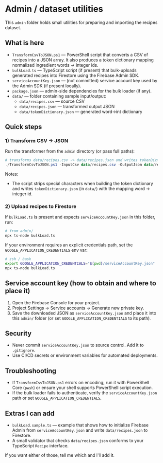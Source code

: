 # Admin / dataset utilities

This `admin` folder holds small utilities for preparing and importing the recipes dataset.

## What is here

- `TransformCsvToJSON.ps1` — PowerShell script that converts a CSV of recipes into a JSON array. It also produces a token dictionary mapping normalized ingredient words → integer ids.
- `bulkLoad.ts` — TypeScript script (if present) that bulk-uploads generated recipes into Firestore using the Firebase Admin SDK.
- `serviceAccountKey.json` — (not committed) service account key used by the Admin SDK (if present locally).
- `package.json` — admin-side dependencies for the bulk loader (if any).
- `data/` — folder containing sample input/output:
  - `data/recipes.csv` — source CSV
  - `data/recipes.json` — transformed output JSON
  - `data/tokenDictionary.json` — generated word→int dictionary

## Quick steps

### 1) Transform CSV → JSON

Run the transformer from the `admin` directory (or pass full paths):

```powershell
# transforms data/recipes.csv -> data/recipes.json and writes tokenDictionary.json
./TransformCsvToJSON.ps1 -InputCsv data/recipes.csv -OutputJson data/recipes.json -Pretty
```

Notes:
- The script strips special characters when building the token dictionary and writes `tokenDictionary.json` (in `data/`) with the mapping word → integer id.

### 2) Upload recipes to Firestore

If `bulkLoad.ts` is present and expects `serviceAccountKey.json` in this folder, run:

```bash
# from admin/
npx ts-node bulkLoad.ts
```

If your environment requires an explicit credentials path, set the `GOOGLE_APPLICATION_CREDENTIALS` env var:

```bash
# zsh / bash
export GOOGLE_APPLICATION_CREDENTIALS="$(pwd)/serviceAccountKey.json"
npx ts-node bulkLoad.ts
```

## Service account key (how to obtain and where to place it)

1. Open the Firebase Console for your project.
2. Project Settings → Service accounts → Generate new private key.
3. Save the downloaded JSON as `serviceAccountKey.json` and place it into this `admin/` folder (or set `GOOGLE_APPLICATION_CREDENTIALS` to its path).

## Security

- Never commit `serviceAccountKey.json` to source control. Add it to `.gitignore`.
- Use CI/CD secrets or environment variables for automated deployments.

## Troubleshooting

- If `TransformCsvToJSON.ps1` errors on encoding, run it with PowerShell Core (`pwsh`) or ensure your shell supports PowerShell script execution.
- If the bulk loader fails to authenticate, verify the `serviceAccountKey.json` path or set `GOOGLE_APPLICATION_CREDENTIALS`.

## Extras I can add

- `bulkLoad.sample.ts` — example that shows how to initialize Firebase Admin from `serviceAccountKey.json` and write `data/recipes.json` to Firestore.
- A small validator that checks `data/recipes.json` conforms to your TypeScript `Recipe` interface.

If you want either of those, tell me which and I'll add it.
